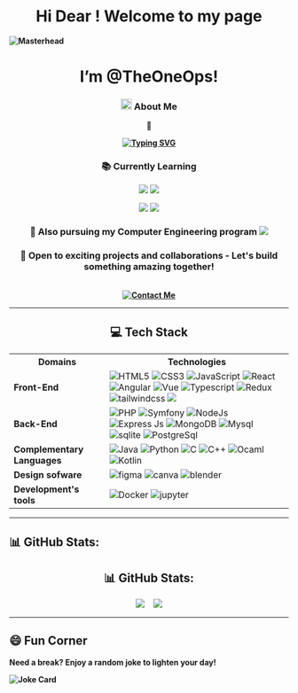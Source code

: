 <div align="center">
  <h1><strong>Hi Dear ! <strong> Welcome to my page</strong></h1>
</div>


![Masterhead](https://images.unsplash.com/photo-1706263085333-653485333e47?q=80&w=1932&auto=format&fit=crop&ixlib=rb-4.0.3&ixid=M3wxMjA3fDB8MHxwaG90by1wYWdlfHx8fGVufDB8fHx8fA%3D%3D)



<h1 align="center"> I’m @TheOneOps!</h1>

<div align="center">
  <h3><img src="https://user-images.githubusercontent.com/74038190/214644152-52f47eb3-5e31-4f47-8758-05c9468d5596.gif" style="height:20px; line-height:20px;"> About Me</h3>
  
  👀 <div align="center">
  <!-- Typing effect -->
  <a href="https://git.io/typing-svg">
    <img src="https://readme-typing-svg.herokuapp.com?font=aptos+Code&pause=500&color=FFF&center=true&vCenter=true&width=700&lines=I'm+a++Full+Stack+Developer;And+a+Computer+Engineering+Student;Always+Learning+New+Things+in+my+part+time;Mostly+Interested+in+AI+and+systems+design" alt="Typing SVG" />
  </a>
</div>
  
  <h3 align="center">📚 Currently Learning</h3>
  <!--<p><img src="https://img.shields.io/badge/React-Progress-brightgreen?style=flat-square&logo=react&logoColor=white&labelColor=black&color=000000" />
  <img src="https://progress-bar.xyz/100?title=React&width=200&color=000000"align:right/></p> -->

  <p><img src="https://img.shields.io/badge/Next.js-Progress-brightgreen?style=flat-square&logo=next.js&logoColor=white&labelColor=black&color=000000" />
  <img src="https://progress-bar.xyz/75?title=Next.js&width=200&color=000000" align:right/></p>
  
  <p><img src="https://img.shields.io/badge/nestjs-Progress-brightgreen?style=flat-square&logo=nestjs&logoColor=white&labelColor=black&color=000000" />
  <img src="https://progress-bar.xyz/65?title=NestJS&width=200&color=000000" align:right/></p>
  
  <h3><span>🌱 Also pursuing my Computer Engineering program</span> <img align:center src="https://img.shields.io/badge/At_polytech's_tours!-DAA520?style=for-the-badge"/></h3>
  
  <h3>💞️  Open to exciting projects and collaborations - Let's build something amazing together! </h3>
  <br/>
  
  <a href="mailto:medewoubillgate@yahoo.com">
    <img src="https://img.shields.io/badge/Contact_Me-D14836?style=for-the-badge&logo=gmail&logoColor=white" alt="Contact Me"/>
  </a>
</div>

---

<h2 align="center">💻 Tech Stack</h2>

<table style="margin-left: auto; margin-right: auto; display: block;">
  <tr>
    <th>Domains</th>
    <th>Technologies</th>
  </tr>
  <tr>
    <td><strong>Front-End</strong></td>
    <td>
      <img src="https://img.shields.io/badge/html5-%23E34F26.svg?style=for-the-badge&logo=html5&logoColor=white" alt="HTML5"/>
      <img src="https://img.shields.io/badge/css3-%231572B6.svg?style=for-the-badge&logo=css3&logoColor=white" alt="CSS3"/>
      <img src="https://img.shields.io/badge/javascript-%23323330.svg?style=for-the-badge&logo=javascript&logoColor=%23F7DF1E" alt="JavaScript"/>
      <img src="https://img.shields.io/badge/React-20232A?style=for-the-badge&logo=react&logoColor=61DAFB" alt="React"/>
      <img src="https://img.shields.io/badge/Angular-DD0031?style=for-the-badge&logo=angular&logoColor=white" alt="Angular"/>
      <img src="https://img.shields.io/badge/Vue%20js-35495E?style=for-the-badge&logo=vuedotjs&logoColor=4FC08D" alt="Vue"/>
      <img src="https://img.shields.io/badge/TypeScript-007ACC?style=for-the-badge&logo=typescript&logoColor=white" alt="Typescript"/>
      <img src="https://img.shields.io/badge/Redux-593D88?style=for-the-badge&logo=redux&logoColor=white" alt="Redux">
      <img src="https://img.shields.io/badge/tailwindcss-%2338B2AC.svg?style=for-the-badge&logo=tailwind-css&logoColor=white" alt="tailwindcss">
      <img src="https://img.shields.io/badge/SASS-hotpink.svg?style=for-the-badge&logo=SASS&logoColor=white">
    </td>
  </tr>
  <tr>
    <td><strong>Back-End</strong></td>
    <td>
      <img src="https://img.shields.io/badge/php-%23330.svg?style=for-the-badge&logo=php&logoColor=%8993be" alt="PHP"/>
      <img src="https://img.shields.io/badge/symfony-%2320232a.svg?style=for-the-badge&logo=symfony&logoColor=green" alt="Symfony"/>
      <img src="https://img.shields.io/badge/Node%20js-339933?style=for-the-badge&logo=nodedotjs&logoColor=white" alt="NodeJs"/>
      <img src="https://img.shields.io/badge/Express%20js-000000?style=for-the-badge&logo=express&logoColor=white" alt="Express Js"/>
      <img src="https://img.shields.io/badge/MongoDB-4EA94B?style=for-the-badge&logo=mongodb&logoColor=white" alt="MongoDB"/>
      <img src="https://img.shields.io/badge/mysql-4479A1.svg?style=for-the-badge&logo=mysql&logoColor=white" alt="Mysql">
      <img src="https://img.shields.io/badge/sqlite-%2307405e.svg?style=for-the-badge&logo=sqlite&logoColor=white" alt="sqlite">
      <img src="https://img.shields.io/badge/PostgreSQL-316192?style=for-the-badge&logo=postgresql&logoColor=white" alt="PostgreSql">      
    </td>
  </tr>
  <tr>
    <td><strong>Complementary Languages</strong></td>
    <td>
      <img src="https://img.shields.io/badge/java-%23ED8B00.svg?style=for-the-badge&logo=java&logoColor=#191970" alt="Java"/>
      <img src="https://img.shields.io/badge/python-3670A0?style=for-the-badge&logo=python&logoColor=ffdd54" alt="Python"/>
      <img src="https://img.shields.io/badge/c-%2300599C.svg?style=for-the-badge&logo=c&logoColor=white" alt="C"/>
      <img src="https://img.shields.io/badge/c++-%2300599C.svg?style=for-the-badge&logo=c%2B%2B&logoColor=white" alt="C++">
      <img src="https://img.shields.io/badge/OCaml-%23E98407.svg?style=for-the-badge&logo=ocaml&logoColor=white" alt="Ocaml">
      <img src="https://img.shields.io/badge/Kotlin-B125EA?style=for-the-badge&logo=kotlin&logoColor=white" alt="Kotlin">
    </td>
  </tr>
  <tr>
    <td><strong>Design sofware</strong></td>
    <td>
      <img src="https://img.shields.io/badge/figma-%23F24E1E.svg?style=for-the-badge&logo=figma&logoColor=white" alt="figma">
      <img src="https://img.shields.io/badge/Canva-%2300C4CC.svg?style=for-the-badge&logo=Canva&logoColor=white" alt="canva">
      <img src="https://img.shields.io/badge/blender-%23F5792A.svg?style=for-the-badge&logo=blender&logoColor=white" alt="blender">
    </td>
  </tr>

  <tr>
    <td><strong>Development's tools</strong></td>
    <td>
      <img src="https://img.shields.io/badge/Docker-2CA5E0?style=for-the-badge&logo=docker&logoColor=white" alt="Docker">
      <img src="https://img.shields.io/badge/Jupyter-F37626.svg?&style=for-the-badge&logo=Jupyter&logoColor=white" alt="jupyter">
    </td>
  </tr>

  
</table>

---

## 📊 GitHub Stats:
<h2 align="center">📊 GitHub Stats:</h2>
<div align="center">
  <img src="https://github-readme-stats.vercel.app/api?username=theoneOps&theme=tokyonight&layout=compact&hide_border=false&include_all_commits=true&count_private=true" />
  &nbsp;&nbsp;&nbsp;
  <img src="https://github-readme-stats.vercel.app/api/top-langs/?username=theoneOps&theme=tokyonight&layout=compact&hide_border=false&include_all_commits=true&count_private=true&langs_count=10" />
</div>


---

<!--
## 🚀 Featured Projects
<a href="https://github.com/theoneOps/project1">
  <img align="center" src="https://github-readme-stats.vercel.app/api/pin/?username=theoneOps&repo=project1&theme=graywhite" />
</a>
<a href="https://github.com/theoneOps/project2">
  <img align="center" src="https://github-readme-stats.vercel.app/api/pin/?username=theoneOps&repo=project2&theme=graywhite" />
</a>
-->

## 😄 Fun Corner
Need a break? Enjoy a random joke to lighten your day!

![Joke Card](https://readme-jokes.vercel.app/api)
